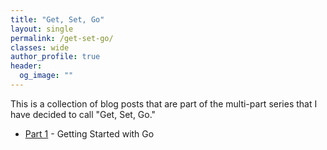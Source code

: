 ```yaml
---
title: "Get, Set, Go"
layout: single
permalink: /get-set-go/
classes: wide
author_profile: true
header:
  og_image: ""
---
```


This is a collection of blog posts that are part of the multi-part series that I have decided to call "Get, Set, Go."

- [Part 1](https://www.gurucharan.in/go/getting-started-with-go/) - Getting Started with Go
